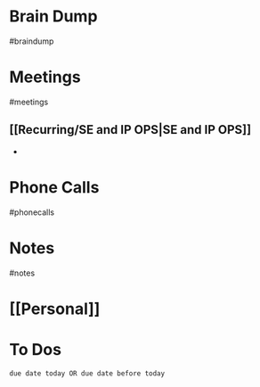 # Brain Dump
#braindump 

# Meetings
#meetings 
## [[Recurring/SE and IP OPS|SE and IP OPS]]
- 
# Phone Calls
#phonecalls 
# Notes
#notes

# [[Personal]]

# To Dos
```tasks
due date today OR due date before today
```